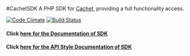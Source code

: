 #CachetSDK
A PHP SDK for [Cachet](https://cachethq.io/), providing a full functionality access.


[![Code Climate](https://codeclimate.com/github/damianopetrungaro/CachetSDK/badges/gpa.svg)](https://codeclimate.com/github/damianopetrungaro/CachetSDK) [![Build Status](https://travis-ci.org/damianopetrungaro/CachetSDK.svg?branch=master)](https://travis-ci.org/damianopetrungaro/CachetSDK)


#### Click [here for the Documentation of SDK](http://damianopetrungaro.github.io/CachetSDK)

#### Click [here for the API Style Documentation of SDK](http://cachetsdk.damianopetrungaro.com/)
